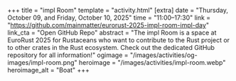 +++
title = "impl Room"
template = "activity.html"
[extra]
  date = "Thursday, October 09, and Friday, October 10, 2025"
  time = "11:00–17:30"
  link = "https://github.com/mainmatter/eurorust-2025-impl-room-impl-day"
  link_cta = "Open GitHub Repo"
  abstract = "The impl Room is a space at EuroRust 2025 for Rustaceans who want to contribute to the Rust project or to other crates in the Rust ecosystem. Check out the dedicated GitHub repository for all information!</strong>"
  ogimage = "/images/activities/og-images/impl-room.png"
  heroimage = "/images/activities/impl-room.webp"
  heroimage_alt = "Boat"
+++
